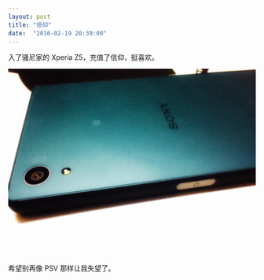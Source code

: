 ```yaml
---
layout: post
title: "信仰"
date:  "2016-02-19 20:39:00"
---
```


入了骚尼家的 Xperia Z5，充值了信仰，挺喜欢。

![Sony Xperia Z5](/images/wow-such-sony.jpg)

希望别再像 PSV 那样让我失望了。
